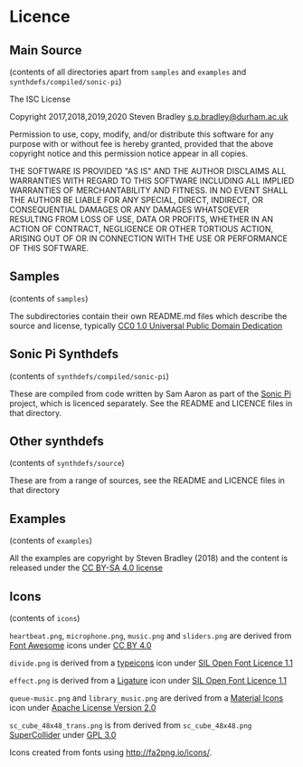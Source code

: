 # Licence

## Main Source 

(contents of all directories apart from `samples` and `examples` and `synthdefs/compiled/sonic-pi`)

The ISC License

Copyright 2017,2018,2019,2020 Steven Bradley <s.p.bradley@durham.ac.uk>

Permission to use, copy, modify, and/or distribute this software for any purpose with or without fee is hereby granted, provided that the above copyright notice and this permission notice appear in all copies.

THE SOFTWARE IS PROVIDED "AS IS" AND THE AUTHOR DISCLAIMS ALL WARRANTIES WITH REGARD TO THIS SOFTWARE INCLUDING ALL IMPLIED WARRANTIES OF MERCHANTABILITY AND FITNESS. IN NO EVENT SHALL THE AUTHOR BE LIABLE FOR ANY SPECIAL, DIRECT, INDIRECT, OR CONSEQUENTIAL DAMAGES OR ANY DAMAGES WHATSOEVER RESULTING FROM LOSS OF USE, DATA OR PROFITS, WHETHER IN AN ACTION OF CONTRACT, NEGLIGENCE OR OTHER TORTIOUS ACTION, ARISING OUT OF OR IN CONNECTION WITH THE USE OR PERFORMANCE OF THIS SOFTWARE.

## Samples

(contents of `samples`)

The subdirectories contain their own README.md files which describe the source and license, typically [CC0 1.0 Universal Public Domain Dedication](https://creativecommons.org/publicdomain/zero/1.0/)

## Sonic Pi Synthdefs

(contents of `synthdefs/compiled/sonic-pi`)

These are compiled from code written by Sam Aaron as part of the [Sonic Pi](http://sonic-pi.net/) project, which is licenced separately. See the README and LICENCE files in that directory.

## Other synthdefs

(contents of `synthdefs/source`)

These are from a range of sources, see the README and LICENCE files in that directory

## Examples

(contents of `examples`)

All the examples are copyright by Steven Bradley (2018) and the content is released under the [CC BY-SA 4.0 license](http://creativecommons.org/licenses/by-sa/4.0/)

## Icons

(contents of `icons`)

`heartbeat.png`, `microphone.png`, `music.png` and `sliders.png` are derived from [Font Awesome](https://fontawesome.com/) icons under [CC BY 4.0](https://creativecommons.org/licenses/by/4.0/)

`divide.png` is derived from a [typeicons](https://www.s-ings.com/typicons/) icon under [SIL Open Font Licence 1.1](https://scripts.sil.org/cms/scripts/page.php?item_id=OFL_web)

`effect.png` is derived from a [Ligature](http://kudakurage.com/ligature_symbols/) icon under [SIL Open Font Licence 1.1](https://scripts.sil.org/cms/scripts/page.php?item_id=OFL_web)

`queue-music.png` and `library_music.png` are derived from a [Material Icons](http://google.github.io/material-design-icons/) icon under [Apache License Version 2.0](http://www.apache.org/licenses/LICENSE-2.0.txt)

`sc_cube_48x48_trans.png` is from derived from `sc_cube_48x48.png` [SuperCollider](https://github.com/supercollider/supercollider/tree/develop/icons) under [GPL 3.0](https://www.gnu.org/licenses/gpl-3.0.en.html)


Icons created from fonts using <http://fa2png.io/icons/>.
